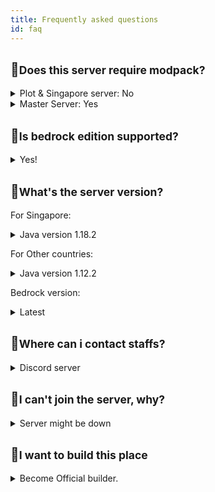 ```yaml
---
title: Frequently asked questions
id: faq
---
```


## 💬<small>Does this server require modpack?</small>
<details><summary>Plot & Singapore server: No</summary>
Plot & Singapore server is both hosted for vanilla clients, so no modpacks is required.
</details>
<details><summary>Master Server: Yes</summary>Master server is hosted on the Modpack because of the build limit, so it is much more recommended to get the Modpack instead of only Cubic Chunks.</details>

## 💬<small>Is bedrock edition supported?</small>
<details><summary>Yes!</summary>

Bedrock edition is supported but only in [Plot system server](./getting-started/visiting#2-plot-server) 
</details>

## 💬<small>What's the server version?</small>
For Singapore:
<details><summary>Java version 1.18.2</summary>
Singapore server is hosted on a vanilla version (Technically Purpur), so it can be updated to newer versions if possible.
</details>

For Other countries:
<details><summary>Java version 1.12.2 </summary> Due to one of our mods (Cubic Chunks), which allows building above Minecraft's default height limit (256 blocks), being on 1.12.2, our other servers are on 1.12.2.</details>

Bedrock version:
<details><summary>Latest</summary>Bedrock server automatically gets updated to the latest version. Do note that Bedrock version only supports Plotsystem server.</details>

## 💬<small>Where can i contact staffs?</small>
<details><summary>Discord server</summary>

Please create a ticket in our discord server to contact staff/mod if you have any question.
</details>

## 💬<small>I can't join the server, why?</small>
<details><summary>Server might be down</summary>

Server is not guaranteed to be online 24/7 as some times it may be under maintenance, please see in our discord server posts for our server status.
</details>

## 💬<small>I want to build this place</small>
<details><summary>Become Official builder.</summary>

Due to our [Builder System](./getting-started/builder-system), New builder can only build in [Plot system server](./getting-started/visiting#2-plot-server) 
with limited buildsite to choose, this is to prevent unfinished build laying around in our server and made it hard to organise the build team.

You may also build a BuildTheEarth building by yourself in singleplayer world with [BuildTheEarth Modpack](../guide/modpack) installed but we DO NOT recommended this way as we cannnot review your build properly.
</details>

<!-- FAQ TEMPLATE

## 💬<small>Question</small>
<details><summary>Answer</summary>

Detailed answer
</details>

 -->